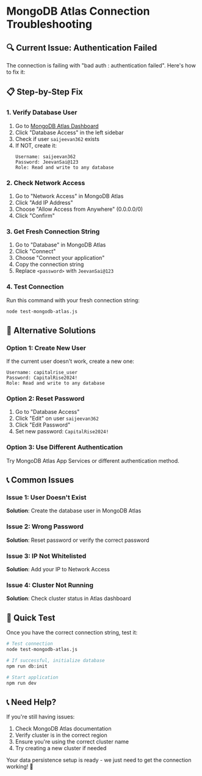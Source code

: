 # MongoDB Atlas Connection Troubleshooting

## 🔍 Current Issue: Authentication Failed

The connection is failing with "bad auth : authentication failed". Here's how to fix it:

## 📋 Step-by-Step Fix

### 1. **Verify Database User**

1. Go to [MongoDB Atlas Dashboard](https://cloud.mongodb.com)
2. Click "Database Access" in the left sidebar
3. Check if user `saijeevan362` exists
4. If NOT, create it:
   ```
   Username: saijeevan362
   Password: JeevanSai@123
   Role: Read and write to any database
   ```

### 2. **Check Network Access**

1. Go to "Network Access" in MongoDB Atlas
2. Click "Add IP Address"
3. Choose "Allow Access from Anywhere" (0.0.0.0/0)
4. Click "Confirm"

### 3. **Get Fresh Connection String**

1. Go to "Database" in MongoDB Atlas
2. Click "Connect"
3. Choose "Connect your application"
4. Copy the connection string
5. Replace `<password>` with `JeevanSai@123`

### 4. **Test Connection**

Run this command with your fresh connection string:

```bash
node test-mongodb-atlas.js
```

## 🔧 Alternative Solutions

### Option 1: Create New User
If the current user doesn't work, create a new one:
```
Username: capitalrise_user
Password: CapitalRise2024!
Role: Read and write to any database
```

### Option 2: Reset Password
1. Go to "Database Access"
2. Click "Edit" on user `saijeevan362`
3. Click "Edit Password"
4. Set new password: `CapitalRise2024!`

### Option 3: Use Different Authentication
Try MongoDB Atlas App Services or different authentication method.

## 📞 Common Issues

### Issue 1: User Doesn't Exist
**Solution**: Create the database user in MongoDB Atlas

### Issue 2: Wrong Password
**Solution**: Reset password or verify the correct password

### Issue 3: IP Not Whitelisted
**Solution**: Add your IP to Network Access

### Issue 4: Cluster Not Running
**Solution**: Check cluster status in Atlas dashboard

## 🚀 Quick Test

Once you have the correct connection string, test it:

```bash
# Test connection
node test-mongodb-atlas.js

# If successful, initialize database
npm run db:init

# Start application
npm run dev
```

## 📞 Need Help?

If you're still having issues:
1. Check MongoDB Atlas documentation
2. Verify cluster is in the correct region
3. Ensure you're using the correct cluster name
4. Try creating a new cluster if needed

Your data persistence setup is ready - we just need to get the connection working! 🎯 